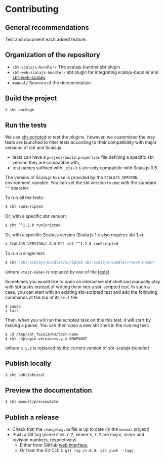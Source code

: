 Contributing
===========

## General recommendations

Test and document each added feature.

## Organization of the repository

- `sbt-scalajs-bundler/` The scalajs-bundler sbt plugin
- `sbt-web-scalajs-bundler/` sbt plugin for integrating scalajs-bundler and
[sbt-web-scalajs](https://github.com/vmunier/sbt-web-scalajs)
- `manual/` Sources of the documentation

## Build the project

~~~ sh
$ sbt package
~~~

## Run the tests

We use [sbt-scripted](http://eed3si9n.com/testing-sbt-plugins) to test the plugins. However, we customized
the way tests are launched to filter tests according to their compatibility with major versions of sbt and Scala.js:

- tests can have a `project/build.properties` file defining a specific sbt version they are compatible with,
- test names suffixed with `_sjs-0.6` are only compatible with Scala.js 0.6.

The version of Scala.js to use is provided by the `SCALAJS_VERSION` environment variable. You can set the sbt version
to use with the standard `^^` operator.

To run all the tests:

~~~ sh
$ sbt runScripted
~~~

Or, with a specific sbt version:

~~~ bash
$ sbt ^^1.2.8 runScripted
~~~

Or, with a specific Scala.js version (Scala.js 1.x also requires sbt 1.x):

~~~ bash
$ SCALAJS_VERSION=1.0.0-RC1 sbt ^^1.2.8 runScripted
~~~

To run a single test:

~~~ sh
$ sbt "sbt-scalajs-bundler/scripted sbt-scalajs-bundler/<test-name>"
~~~

(where `<test-name>` is replaced by one of the
[tests](https://github.com/scalacenter/scalajs-bundler/tree/master/sbt-scalajs-bundler/src/sbt-test/sbt-scalajs-bundler)).

Sometimes you would like to open an interactive sbt shell and manually play with
sbt tasks instead of writing them into a sbt-scripted test. In such a case, you
can start with an existing sbt-scripted test and add the following commands at
the top of its `test` file:

~~~
$ pause
$ fail
~~~

Then, when you will run the scripted task on this this test, it will start by
making a pause. You can then open a new sbt shell in the running test:

~~~
$ cd /tmp/sbt_fa1e13d43/test-name
$ sbt -Dplugin.version=x.y.z-SNAPSHOT
~~~

(where `x.y.z` is replaced by the current version of sbt-scalajs-bundler)

## Publish locally

~~~ sh
$ sbt publishLocal
~~~

## Preview the documentation

~~~ sh
$ sbt manual/previewSite
~~~

## Publish a release

- Check that the `changelog.md` file is up to date (in the `manual` project)
- Push a Git tag (name it `vX.Y.Z`, where `X`, `Y`, `Z` are major, minor and revision numbers, respectively)
  - Either from GitHub [web interface](https://github.com/scalacenter/scalajs-bundler/releases/new),
  - Or from the Git CLI: `$ git tag v1.0.0; git push --tags`
